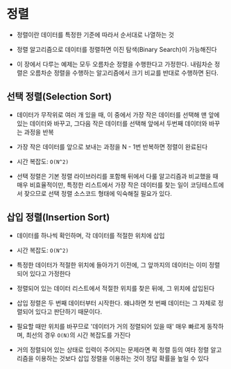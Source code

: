 # 정렬

- 정렬이란 데이터를 특정한 기준에 따라서 순서대로 나열하는 것

- 정렬 알고리즘으로 데이터를 정렬하면 이진 탐색(Binary Search)이 가능해진다

- 이 장에서 다루는 예제는 모두 오름차순 정렬을 수행한다고 가정한다. 내림차순 정렬은 오름차순 정렬을 수행하는 알고리즘에서 크기 비교를 반대로 수행하면 된다.

## 선택 정렬(Selection Sort)

- 데이터가 무작위로 여러 개 있을 때, 이 중에서 가장 작은 데이터를 선택해 맨 앞에 있는 데이터와 바꾸고, 그다음 작은 데이터를 선택해 앞에서 두번째 데이터와 바꾸는 과정을 반복

- 가장 작은 데이터를 앞으로 보내는 과정을 N - 1번 반복하면 정렬이 완료된다

- 시간 복잡도: `O(N^2)`

- 선택 정렬은 기본 정렬 라이브러리를 포함해 뒤에서 다룰 알고리즘과 비교했을 때 매우 비효율적이만, 특정한 리스트에서 가장 작은 데이터를 찾는 일이 코딩테스트에서 잦으므로 선택 정렬 소스코드 형태에 익숙해질 필요가 있다.

## 삽입 정렬(Insertion Sort)

- 데이터를 하나씩 확인하며, 각 데이터를 적절한 위치에 삽입

- 시간 복잡도: `O(N^2)`

- 특정한 데이터가 적절한 위치에 들아가기 이전에, 그 앞까지의 데이터는 이미 정렬되어 있다고 가정한다

- 정렬되어 있는 데이터 리스트에서 적절한 위치를 찾은 뒤에, 그 위치에 삽입된다

- 삽입 정렬은 두 번째 데이터부터 시작한다. 왜냐하면 첫 번째 데이터는 그 자체로 정렬되어 있다고 판단하기 때문이다.

- 필요할 때만 위치를 바꾸므로 '데이터가 거의 정렬되어 있을 때' 매우 빠르게 동작하며, 최선의 경우 `O(N)`의 시간 복잡도를 가진다

- 거의 정렬되어 있는 상태로 입력이 주어지는 문제라면 퀵 정렬 등의 여타 정렬 알고리즘을 이용하는 것보다 삽입 정렬을 이용하는 것이 정답 확률을 높일 수 있다
